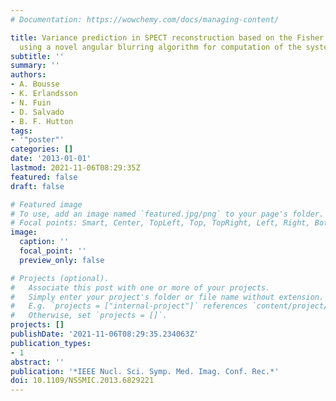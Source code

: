 ```yaml
---
# Documentation: https://wowchemy.com/docs/managing-content/

title: Variance prediction in SPECT reconstruction based on the Fisher information
  using a novel angular blurring algorithm for computation of the system matrix
subtitle: ''
summary: ''
authors:
- A. Bousse
- K. Erlandsson
- N. Fuin
- D. Salvado
- B. F. Hutton
tags:
- '"poster"'
categories: []
date: '2013-01-01'
lastmod: 2021-11-06T08:29:35Z
featured: false
draft: false

# Featured image
# To use, add an image named `featured.jpg/png` to your page's folder.
# Focal points: Smart, Center, TopLeft, Top, TopRight, Left, Right, BottomLeft, Bottom, BottomRight.
image:
  caption: ''
  focal_point: ''
  preview_only: false

# Projects (optional).
#   Associate this post with one or more of your projects.
#   Simply enter your project's folder or file name without extension.
#   E.g. `projects = ["internal-project"]` references `content/project/deep-learning/index.md`.
#   Otherwise, set `projects = []`.
projects: []
publishDate: '2021-11-06T08:29:35.234063Z'
publication_types:
- 1
abstract: ''
publication: '*IEEE Nucl. Sci. Symp. Med. Imag. Conf. Rec.*'
doi: 10.1109/NSSMIC.2013.6829221
---
```

